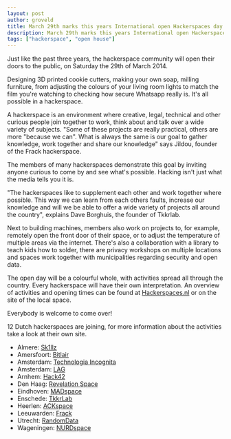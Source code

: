 ```yaml
---
layout: post
author: groveld
title: March 29th marks this years International open Hackerspaces day
description: March 29th marks this years International open Hackerspaces day
tags: ["hackerspace", "open house"]
---
```


Just like the past three years, the hackerspace community will open their doors to the public, on Saturday the 29th of March 2014.

Designing 3D printed cookie cutters, making your own soap, milling furniture, from adjusting the colours of your living room lights to match the film you're watching to checking how secure Whatsapp really is. It's all possible in a hackerspace.

A hackerspace is an environment where creative, legal, technical and other curious people join together to work, think about and talk over a wide variety of subjects. "Some of these projects are really practical, others are more "because we can". What is always the same is our goal to gather knowledge, work together and share our knowledge" says Jildou, founder of the Frack hackerspace.

The members of many hackerspaces demonstrate this goal by inviting anyone curious to come by and see what's possible. Hacking isn't just what the media tells you it is.

"The hackerspaces like to supplement each other and work together where possible. This way we can learn from each others faults, increase our knowledge and will we be able to offer a wide variety of projects all around the country", explains Dave Borghuis, the founder of Tkkrlab.

Next to building machines, members also work on projects to, for example, remotely open the front door of their space, or to adjust the temperature of multiple areas via the internet. There's also a collaboration with a library to teach kids how to solder, there are privacy workshops on multiple locations and spaces work together with municipalities regarding security and open data.

The open day will be a colourful whole, with activities spread all through the country. Every hackerspace will have their own interpretation. An overview of activities and opening times can be found at [Hackerspaces.nl](https://hackerspaces.nl/) or on the site of the local space.

Everybody is welcome to come over!

12 Dutch hackerspaces are joining, for more information about the activities take a look at their own site.

- Almere: [Sk1llz](http://sk1llz.nl/)
- Amersfoort: [Bitlair](https://bitlair.nl/)
- Amsterdam: [Technologia Incognita](https://techinc.nl/)
- Amsterdam: [LAG](https://laglab.org/)
- Arnhem: [Hack42](https://hack42.nl/)
- Den Haag: [Revelation Space](https://revspace.nl/)
- Eindhoven: [MADspace](https://madspace.nl/)
- Enschede: [TkkrLab](https://tkkrlab.nl/)
- Heerlen: [ACKspace](https://ackspace.nl/)
- Leeuwarden: [Frack](https://frack.nl/)
- Utrecht: [RandomData](https://randomdata.nl/)
- Wageningen: [NURDspace](https://nurdspace.nl/)
